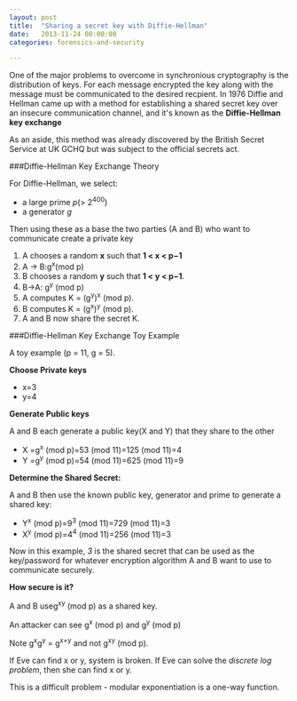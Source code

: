 ```yaml
---
layout: post
title:  "Sharing a secret key with Diffie-Hellman"
date:   2013-11-24 00:00:00
categories: forensics-and-security

---
```

One of the major problems to overcome in synchronious cryptography is the distribution of keys. For each message encrypted the key along with the message must be communicated to the desired recpient. In  1976 Diffie and Hellman came up with a method for establishing a shared secret key over an insecure communication channel, and it's known as the **Diffie-Hellman key exchange**
 
As an aside, this method was already discovered by the British Secret Service at UK GCHQ but was subject to the official secrets act. 

###Diffie-Hellman Key Exchange Theory
For Diffie-Hellman, we select:

- a large prime *p*(> 2<sup>400</sup>) 
- a generator *g* 

Then using these as a base the two parties (A and B) who want to communicate create a private key

1. A chooses a random **x** such that **1 < x < p−1**2. A → B:g<sup>x</sup>(mod p)3. B chooses a random **y** such that **1 < y < p−1**.
4. B→A: g<sup>y</sup> (mod p)5. A computes K = (g<sup>y</sup>)<sup>x</sup> (mod p).6. B computes K = (g<sup>x</sup>)<sup>y</sup> (mod p).7. A and B now share the secret K.###Diffie-Hellman Key Exchange Toy ExampleA toy example (p = 11, g = 5). 

**Choose Private keys**

- x=3- y=4 

**Generate Public keys**
A and B each generate a public key(X and Y) that they share to the other
- X =g<sup>x</sup> (mod p)=53 (mod 11)=125 (mod 11)=4- Y =g<sup>y</sup> (mod p)=54 (mod 11)=625 (mod 11)=9 

**Determine the Shared Secret:**
A and B then use the known public key, generator and prime to generate a shared key:
- Y<sup>x</sup> (mod p)=9<sup>3</sup> (mod 11)=729 (mod 11)=3 
- X<sup>y</sup> (mod p)=4<sup>4</sup> (mod 11)=256 (mod 11)=3

Now in this example, *3* is the shared secret that can be used as the key/password for whatever encryption algorithm A and B want to use to communicate securely.

**How secure is it?**

A and B useg<sup>xy</sup> (mod p) as a shared key. 

An attacker can see g<sup>x</sup> (mod p) and g<sup>y</sup> (mod p)Note g<sup>x</sup>g<sup>y</sup> = g<sup>x+y</sup> and not g<sup>xy</sup> (mod p).If Eve can find x or y, system is broken.If Eve can solve the *discrete log problem*, then she can find x or y.This is a difficult problem - modular exponentiation is a one-way function.